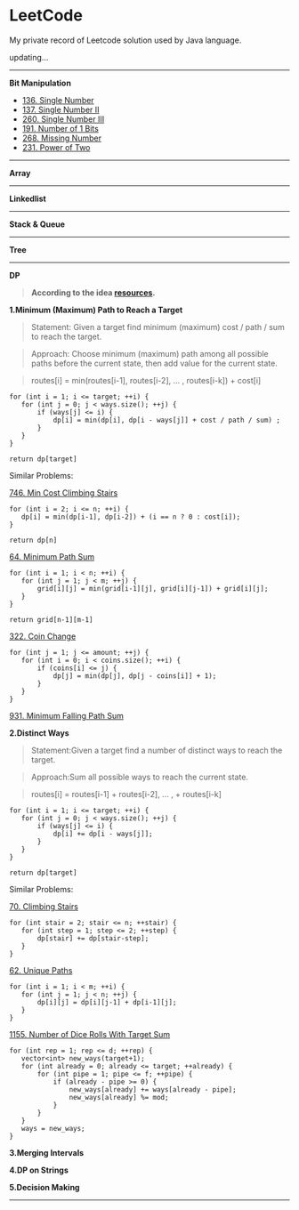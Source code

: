 # LeetCode
My private record of Leetcode solution used by Java language.

updating...

* * * 

**Bit Manipulation**

* [136. Single Number](https://github.com/Woodyiiiiiii/LeetCode/issues/2)
* [137. Single Number II](https://github.com/Woodyiiiiiii/LeetCode/issues/3)
* [260. Single Number III](https://github.com/Woodyiiiiiii/LeetCode/issues/4)
* [191. Number of 1 Bits](https://github.com/Woodyiiiiiii/LeetCode/issues/4)
* [268. Missing Number](https://github.com/Woodyiiiiiii/LeetCode/issues/6)
* [231. Power of Two](https://github.com/Woodyiiiiiii/LeetCode/issues/7)

* * *

**Array**


* * *

**Linkedlist**


* * *

**Stack & Queue**


* * *

**Tree**


* * *

**DP**

>**According to the idea [resources](https://leetcode.com/discuss/general-discussion/458695/dynamic-programming-patterns#Minimum-(Maximum)-Path-to-Reach-a-Target).**


**1.Minimum (Maximum) Path to Reach a Target**

>Statement: Given a target find minimum (maximum) cost / path / sum to reach the target.

>Approach: Choose minimum (maximum) path among all possible paths before the current state, then add value for the current state.

>routes[i] = min(routes[i-1], routes[i-2], ... , routes[i-k]) + cost[i]

```
for (int i = 1; i <= target; ++i) {
   for (int j = 0; j < ways.size(); ++j) {
       if (ways[j] <= i) {
           dp[i] = min(dp[i], dp[i - ways[j]] + cost / path / sum) ;
       }
   }
}
 
return dp[target]
```

Similar Problems:

[746. Min Cost Climbing Stairs](https://github.com/Woodyiiiiiii/LeetCode/issues/8)
```
for (int i = 2; i <= n; ++i) {
   dp[i] = min(dp[i-1], dp[i-2]) + (i == n ? 0 : cost[i]);
}
 
return dp[n]
```
[64. Minimum Path Sum](https://github.com/Woodyiiiiiii/LeetCode/issues/9)
```
for (int i = 1; i < n; ++i) {
   for (int j = 1; j < m; ++j) {
       grid[i][j] = min(grid[i-1][j], grid[i][j-1]) + grid[i][j];
   }
}
 
return grid[n-1][m-1]
```
[322. Coin Change](https://github.com/Woodyiiiiiii/LeetCode/issues/10)
```
for (int j = 1; j <= amount; ++j) {
   for (int i = 0; i < coins.size(); ++i) {
       if (coins[i] <= j) {
           dp[j] = min(dp[j], dp[j - coins[i]] + 1);
       }
   }
}
```
[931. Minimum Falling Path Sum](https://github.com/Woodyiiiiiii/LeetCode/issues/11)


**2.Distinct Ways**

>Statement:Given a target find a number of distinct ways to reach the target.

>Approach:Sum all possible ways to reach the current state.

>routes[i] = routes[i-1] + routes[i-2], ... , + routes[i-k]

```
for (int i = 1; i <= target; ++i) {
   for (int j = 0; j < ways.size(); ++j) {
       if (ways[j] <= i) {
           dp[i] += dp[i - ways[j]];
       }
   }
}
 
return dp[target]
```

Similar Problems:

[70. Climbing Stairs](https://github.com/Woodyiiiiiii/LeetCode/issues/12)
```
for (int stair = 2; stair <= n; ++stair) {
   for (int step = 1; step <= 2; ++step) {
       dp[stair] += dp[stair-step];   
   }
}
```
[62. Unique Paths](https://github.com/Woodyiiiiiii/LeetCode/issues/13)
```
for (int i = 1; i < m; ++i) {
   for (int j = 1; j < n; ++j) {
       dp[i][j] = dp[i][j-1] + dp[i-1][j];
   }
}
```
[1155. Number of Dice Rolls With Target Sum](https://github.com/Woodyiiiiiii/LeetCode/issues/14)
```
for (int rep = 1; rep <= d; ++rep) {
   vector<int> new_ways(target+1);
   for (int already = 0; already <= target; ++already) {
       for (int pipe = 1; pipe <= f; ++pipe) {
           if (already - pipe >= 0) {
               new_ways[already] += ways[already - pipe];
               new_ways[already] %= mod;
           }
       }
   }
   ways = new_ways;
}
```

**3.Merging Intervals**


**4.DP on Strings**


**5.Decision Making**



* * *
